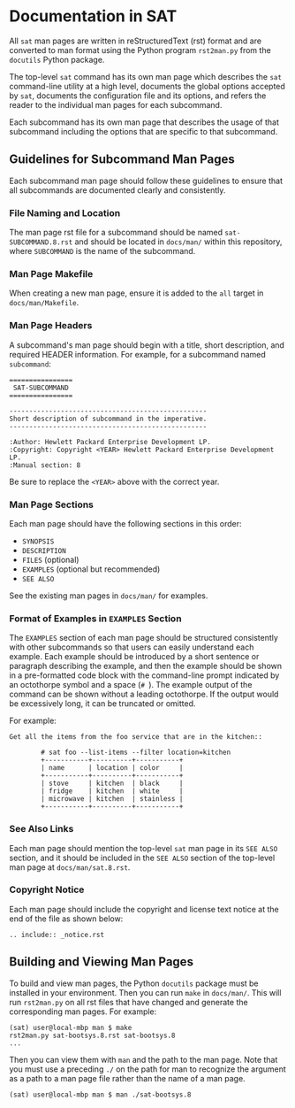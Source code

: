 # Documentation in SAT

All ``sat`` man pages are written in reStructuredText (rst) format and are
converted to man format using the Python program ``rst2man.py`` from the
``docutils`` Python package.

The top-level ``sat`` command has its own man page which describes the ``sat``
command-line utility at a high level, documents the global options accepted by
``sat``, documents the configuration file and its options, and refers the reader
to the individual man pages for each subcommand.

Each subcommand has its own man page that describes the usage of that subcommand
including the options that are specific to that subcommand.

## Guidelines for Subcommand Man Pages

Each subcommand man page should follow these guidelines to ensure that all
subcommands are documented clearly and consistently.

### File Naming and Location

The man page rst file for a subcommand should be named ``sat-SUBCOMMAND.8.rst``
and should be located in ``docs/man/`` within this repository, where
``SUBCOMMAND`` is the name of the subcommand.

### Man Page Makefile

When creating a new man page, ensure it is added to the ``all`` target in
``docs/man/Makefile``.

### Man Page Headers

A subcommand's man page should begin with a title, short description, and
required HEADER information. For example, for a subcommand named ``subcommand``:

    ================
     SAT-SUBCOMMAND
    ================
    
    --------------------------------------------------
    Short description of subcommand in the imperative.
    --------------------------------------------------
    
    :Author: Hewlett Packard Enterprise Development LP.
    :Copyright: Copyright <YEAR> Hewlett Packard Enterprise Development LP.
    :Manual section: 8

Be sure to replace the ``<YEAR>`` above with the correct year.

### Man Page Sections

Each man page should have the following sections in this order: 

* ``SYNOPSIS``
* ``DESCRIPTION``
* ``FILES`` (optional)
* ``EXAMPLES`` (optional but recommended)
* ``SEE ALSO``

See the existing man pages in ``docs/man/`` for examples.

### Format of Examples in ``EXAMPLES`` Section

The ``EXAMPLES`` section of each man page should be structured consistently with
other subcommands so that users can easily understand each example. Each example
should be introduced by a short sentence or paragraph describing the example,
and then the example should be shown in a pre-formatted code block with the
command-line prompt indicated by an octothorpe symbol and a space (``# ``). The
example output of the command can be shown without a leading octothorpe. If the
output would be excessively long, it can be truncated or omitted.

For example:

    Get all the items from the foo service that are in the kitchen::
    
            # sat foo --list-items --filter location=kitchen
            +-----------+----------+-----------+
            | name      | location | color     |
            +-----------+----------+-----------+
            | stove     | kitchen  | black     |
            | fridge    | kitchen  | white     |
            | microwave | kitchen  | stainless |
            +-----------+----------+-----------+

### See Also Links

Each man page should mention the top-level ``sat`` man page in its ``SEE ALSO``
section, and it should be included in the ``SEE ALSO`` section of the top-level
man page at ``docs/man/sat.8.rst``.

### Copyright Notice

Each man page should include the copyright and license text notice at the end of
the file as shown below:

    .. include:: _notice.rst

## Building and Viewing Man Pages

To build and view man pages, the Python ``docutils`` package must be installed
in your environment. Then you can run ``make`` in ``docs/man/``. This will
run ``rst2man.py`` on all rst files that have changed and generate the
corresponding man pages. For example:

    (sat) user@local-mbp man $ make
    rst2man.py sat-bootsys.8.rst sat-bootsys.8
    ...

Then you can view them with ``man`` and the path to the man page. Note that you
must use a preceding ``./`` on the path for man to recognize the argument as a
path to a man page file rather than the name of a man page.

    (sat) user@local-mbp man $ man ./sat-bootsys.8
